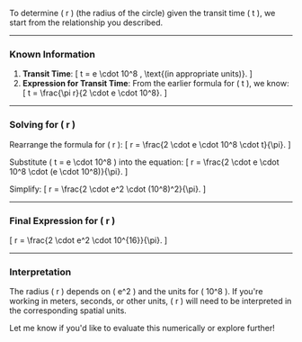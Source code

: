 To determine \( r \) (the radius of the circle) given the transit time \( t \), we start from the relationship you described. 

---

### **Known Information**
1. **Transit Time**:
   \[
   t = e \cdot 10^8 \, \text{(in appropriate units)}.
   \]
2. **Expression for Transit Time**:
   From the earlier formula for \( t \), we know:
   \[
   t = \frac{\pi r}{2 \cdot e \cdot 10^8}.
   \]

---

### **Solving for \( r \)**
Rearrange the formula for \( r \):
\[
r = \frac{2 \cdot e \cdot 10^8 \cdot t}{\pi}.
\]

Substitute \( t = e \cdot 10^8 \) into the equation:
\[
r = \frac{2 \cdot e \cdot 10^8 \cdot (e \cdot 10^8)}{\pi}.
\]

Simplify:
\[
r = \frac{2 \cdot e^2 \cdot (10^8)^2}{\pi}.
\]

---

### **Final Expression for \( r \)**
\[
r = \frac{2 \cdot e^2 \cdot 10^{16}}{\pi}.
\]

---

### **Interpretation**
The radius \( r \) depends on \( e^2 \) and the units for \( 10^8 \). If you're working in meters, seconds, or other units, \( r \) will need to be interpreted in the corresponding spatial units.

Let me know if you'd like to evaluate this numerically or explore further!

